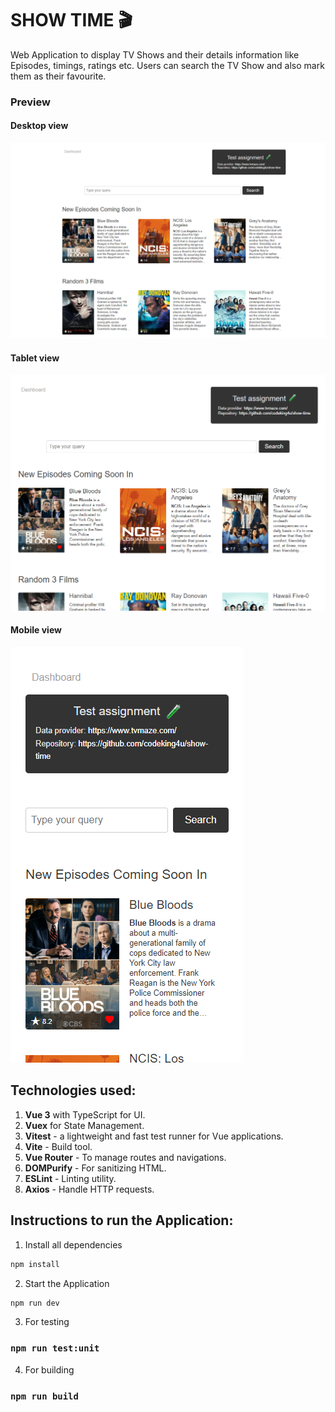 # SHOW TIME 🎬

Web Application to display TV Shows and their details information like Episodes, timings, ratings etc. Users can search the TV Show and also mark them as their favourite.

### Preview

#### Desktop view

![A preview image](./src/assets/images/desktop.png)

#### Tablet view

![A preview image](./src/assets/images/tablet.png)

#### Mobile view

![A preview image](./src/assets/images/mobile.png)

## Technologies used:

1. **Vue 3** with TypeScript for UI.
2. **Vuex** for State Management.
3. **Vitest** - a lightweight and fast test runner for Vue applications.
4. **Vite** - Build tool.
5. **Vue Router** - To manage routes and navigations.
6. **DOMPurify** - For sanitizing HTML.
7. **ESLint** - Linting utility.
8. **Axios** - Handle HTTP requests.

## Instructions to run the Application:

1. Install all dependencies

```sh
npm install
```

2. Start the Application

```sh
npm run dev
```

3. For testing

### `npm run test:unit`

4. For building

### `npm run build`
